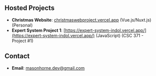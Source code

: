 ## Hosted Projects 
- **Christmas Website**: [christmaswebproject.vercel.app](https://christmaswebproject.vercel.app) (Vue.js/Nuxt.js) (Personal)
- **Expert System Project 1**: [https://expert-system-indol.vercel.app/](https://expert-system-indol.vercel.app/) (JavaScript) (CSC 371 - Project #1) 
## Contact 
- **Email**: [masonhorne.dev@gmail.com](mailto:masonhorne.dev@gmail.com)
